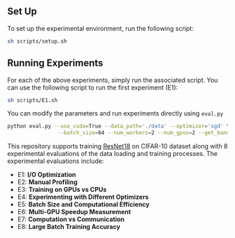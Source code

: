 ## Set Up

To set up the experimental environment, run the following script:

```sh
sh scripts/setup.sh
```
## Running Experiments

For each of the above experiments, simply run the associated script. You can use the following script to run the first experiment (E1): 
```sh
sh scripts/E1.sh
```
You can modify the parameters and run experiments directly using `eval.py`
```sh
python eval.py --use_cuda=True --data_path='./data' --optimizer='sgd' \
                --batch_size=64 --num_workers=2 --num_gpus=2 --get_bandwidth=True
```

This repository supports training [ResNet18]([url](https://arxiv.org/abs/1512.03385)) on CIFAR-10 dataset along with 8 experimental evaluations of the data loading and training processes. The experimental evaluations include:
- E1: **I/O Optimization**
- E2: **Manual Profiling**
- E3: **Training on GPUs vs CPUs**
- E4: **Experimenting with Different Optimizers**
- E5: **Batch Size and Computational Efficiency**
- E6: **Multi-GPU Speedup Measurement**
- E7: **Computation vs Communication**
- E8: **Large Batch Training Accuracy**

